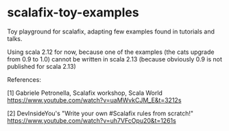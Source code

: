 # scalafix-toy-examples

Toy playground for scalafix, adapting few examples found in tutorials and talks. 

Using scala 2.12 for now, because one of the examples (the cats upgrade from 0.9 to 1.0) cannot be written in scala 2.13 (because obviously 0.9 is not published for scala 2.13) 

References:

[1] Gabriele Petronella, Scalafix workshop, Scala World https://www.youtube.com/watch?v=uaMWvkCJM_E&t=3212s

[2] DevInsideYou's "Write your own #Scalafix rules from scratch!"  https://www.youtube.com/watch?v=uh7VFcOpu20&t=1261s
